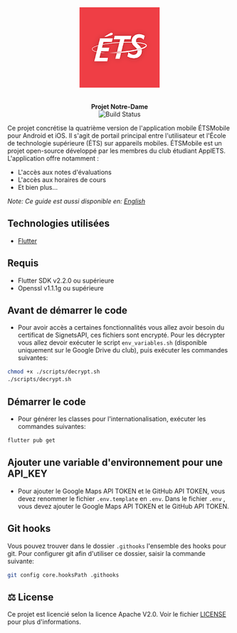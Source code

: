 <div align="center">
  <img src="https://raw.githubusercontent.com/ApplETS/Notre-Dame/master/docs/images/ETS_logo.png" />
  <p>
    <br /><strong>Projet Notre-Dame</strong>
    <br />
    <a href="https://travis-ci.org/ApplETS/Notre-Dame" style="text-decoration: none;">
        <img src="https://travis-ci.com/ApplETS/Notre-Dame.svg?branch=master" alt="Build Status"/>
    </a>
    <br />
  </p>
</div>

Ce projet concrétise la quatrième version de l'application mobile ÉTSMobile pour Android et iOS. Il s'agit de portail principal entre l'utilisateur et l'École de technologie supérieure (ÉTS) sur appareils mobiles. ÉTSMobile est un projet open-source développé par les membres du club étudiant ApplETS. L'application offre notamment :

* L'accès aux notes d'évaluations
*  L'accès aux horaires de cours
*  Et bien plus...

_Note: Ce guide est aussi disponible en: [English](https://github.com/ApplETS/Notre-Dame/blob/master/README.md)_

## Technologies utilisées

* [Flutter](https://flutter.dev)

## Requis

- Flutter SDK v2.2.0 ou supérieure
- Openssl v1.1.1g ou supérieure

## Avant de démarrer le code

- Pour avoir accès a certaines fonctionnalités vous allez avoir besoin du certificat de SignetsAPI, ces fichiers sont encrypté.
  Pour les décrypter vous allez devoir exécuter le script `env_variables.sh` (disponible uniquement sur le Google Drive du club), puis exécuter les commandes suivantes:
```bash
chmod +x ./scripts/decrypt.sh
./scripts/decrypt.sh
```

## Démarrer le code

- Pour générer les classes pour l'internationalisation, exécuter les commandes suivantes:
```bash
flutter pub get
```

## Ajouter une variable d'environnement pour une API_KEY
- Pour ajouter le Google Maps API TOKEN et le GitHub API TOKEN, vous devez renommer le fichier `.env.template` en `.env`.
Dans le fichier `.env` , vous devez ajouter le Google Maps API TOKEN et le GitHub API TOKEN.


## Git hooks

Vous pouvez trouver dans le dossier `.githooks` l'ensemble des hooks pour git. Pour configurer git afin d'utiliser ce dossier, saisir la commande suivante:
```bash
git config core.hooksPath .githooks
```

## ⚖️ License
Ce projet est licencié selon la licence Apache V2.0. Voir le fichier [LICENSE](https://github.com/ApplETS/Notre-Dame/blob/master/LICENSE) pour plus d'informations.
